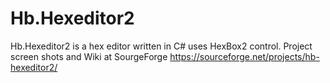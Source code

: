 # Hb.Hexeditor2
Hb.Hexeditor2 is a hex editor written in C# uses HexBox2 control.
Project screen shots and Wiki at SourgeForge https://sourceforge.net/projects/hb-hexeditor2/

